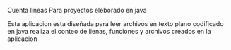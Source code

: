 Cuenta lineas
Para proyectos eleborado en java

Esta aplicacion esta diseñada para leer
archivos en texto plano codificado en java
realiza el conteo de lienas, funciones y
archivos creados en la aplicacion 